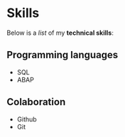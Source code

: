 # Skills

Below is a _list_ of my **technical skills**:

## Programming languages
- SQL
- ABAP

## Colaboration
- Github
- Git
